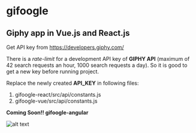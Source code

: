 # gifoogle

## Giphy app in Vue.js and React.js

Get API key from https://developers.giphy.com/

There is a *rate-limit* for a development API key of **GIPHY API** (maximum of 42 search requests an hour, 1000 search requests a day). So it is good to get a new key before running project.

Replace the newly created **API_KEY** in following files:

1. gifoogle-react/src/api/constants.js
2. gifoogle-vue/src/api/constants.js

**Coming Soon!!  gifoogle-angular**

![alt text](https://user-images.githubusercontent.com/19500703/54367393-1b61a900-4694-11e9-9d48-f92844863010.png)
